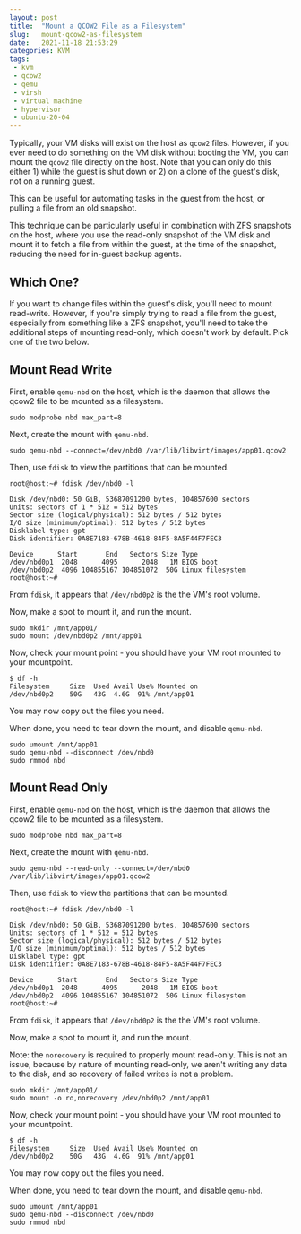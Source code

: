 ```yaml
---
layout: post
title:  "Mount a QCOW2 File as a Filesystem"
slug:   mount-qcow2-as-filesystem
date:   2021-11-18 21:53:29
categories: KVM
tags: 
 - kvm
 - qcow2
 - qemu
 - virsh
 - virtual machine
 - hypervisor
 - ubuntu-20-04
---
```


Typically, your VM disks will exist on the host as `qcow2` files. However, if you ever need to do something on the VM disk 
without booting the VM, you can mount the `qcow2` file directly on the host. Note that you can only do this either 1) while the 
guest is shut down or 2) on a clone of the guest's disk, not on a running guest.

This can be useful for automating tasks in the guest from the host, or pulling a file from an old snapshot.

This technique can be particularly useful in combination with ZFS snapshots on the host, where you use the read-only 
snapshot of the VM disk and mount it to fetch a file from within the guest, at the time of the snapshot, reducing the 
need for in-guest backup agents.

## Which One?

If you want to change files within the guest's disk, you'll need to mount read-write. However, if you're simply trying 
to read a file from the guest, especially from something like a ZFS snapshot, you'll need to take the additional steps 
of mounting read-only, which doesn't work by default. Pick one of the two below.

## Mount Read Write

First, enable `qemu-nbd` on the host, which is the daemon that allows the qcow2 file to be mounted as a filesystem.

```
sudo modprobe nbd max_part=8
```

Next, create the mount with `qemu-nbd`.

```
sudo qemu-nbd --connect=/dev/nbd0 /var/lib/libvirt/images/app01.qcow2
```

Then, use `fdisk` to view the partitions that can be mounted.

```
root@host:~# fdisk /dev/nbd0 -l

Disk /dev/nbd0: 50 GiB, 53687091200 bytes, 104857600 sectors
Units: sectors of 1 * 512 = 512 bytes
Sector size (logical/physical): 512 bytes / 512 bytes
I/O size (minimum/optimal): 512 bytes / 512 bytes
Disklabel type: gpt
Disk identifier: 0A8E7183-678B-4618-84F5-8A5F44F7FEC3

Device      Start       End   Sectors Size Type
/dev/nbd0p1  2048      4095      2048   1M BIOS boot
/dev/nbd0p2  4096 104855167 104851072  50G Linux filesystem
root@host:~#
```

From `fdisk`, it appears that `/dev/nbd0p2` is the the VM's root volume.

Now, make a spot to mount it, and run the mount.

```
sudo mkdir /mnt/app01/
sudo mount /dev/nbd0p2 /mnt/app01
```

Now, check your mount point - you should have your VM root mounted to your mountpoint.

```
$ df -h
Filesystem     Size  Used Avail Use% Mounted on
/dev/nbd0p2    50G   43G  4.6G  91% /mnt/app01
```

You may now copy out the files you need.

When done, you need to tear down the mount, and disable `qemu-nbd`.

```
sudo umount /mnt/app01
sudo qemu-nbd --disconnect /dev/nbd0
sudo rmmod nbd
```

## Mount Read Only

First, enable `qemu-nbd` on the host, which is the daemon that allows the qcow2 file to be mounted as a filesystem.

```
sudo modprobe nbd max_part=8
```

Next, create the mount with `qemu-nbd`.

```
sudo qemu-nbd --read-only --connect=/dev/nbd0 /var/lib/libvirt/images/app01.qcow2
```

Then, use `fdisk` to view the partitions that can be mounted.

```
root@host:~# fdisk /dev/nbd0 -l

Disk /dev/nbd0: 50 GiB, 53687091200 bytes, 104857600 sectors
Units: sectors of 1 * 512 = 512 bytes
Sector size (logical/physical): 512 bytes / 512 bytes
I/O size (minimum/optimal): 512 bytes / 512 bytes
Disklabel type: gpt
Disk identifier: 0A8E7183-678B-4618-84F5-8A5F44F7FEC3

Device      Start       End   Sectors Size Type
/dev/nbd0p1  2048      4095      2048   1M BIOS boot
/dev/nbd0p2  4096 104855167 104851072  50G Linux filesystem
root@host:~#
```

From `fdisk`, it appears that `/dev/nbd0p2` is the the VM's root volume.

Now, make a spot to mount it, and run the mount.

Note: the `norecovery` is required to properly mount read-only. This is not an issue, 
because by nature of mounting read-only, we aren't writing any data to the disk, and so 
recovery of failed writes is not a problem.


```
sudo mkdir /mnt/app01/
sudo mount -o ro,norecovery /dev/nbd0p2 /mnt/app01
```

Now, check your mount point - you should have your VM root mounted to your mountpoint.

```
$ df -h
Filesystem     Size  Used Avail Use% Mounted on
/dev/nbd0p2    50G   43G  4.6G  91% /mnt/app01
```

You may now copy out the files you need.

When done, you need to tear down the mount, and disable `qemu-nbd`.

```
sudo umount /mnt/app01
sudo qemu-nbd --disconnect /dev/nbd0
sudo rmmod nbd
```

